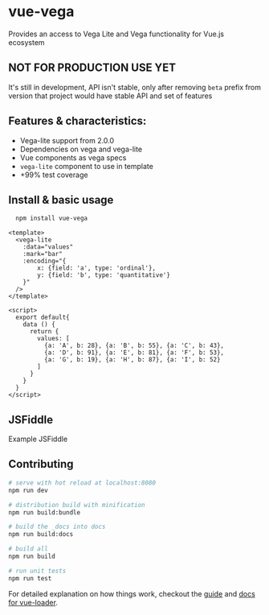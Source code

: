 # vue-vega

Provides an access to Vega Lite and Vega functionality for Vue.js ecosystem

## NOT FOR PRODUCTION USE YET

It's still in development, API isn't stable, only after removing `beta` prefix from version that project would have stable API
and set of features

## Features & characteristics:

* Vega-lite support from 2.0.0
* Dependencies on vega and vega-lite
* Vue components as vega specs
* `vega-lite` component to use in template
* +99% test coverage

## Install & basic usage

```bash
  npm install vue-vega
```

```vue
<template>
  <vega-lite
    :data="values"
    :mark="bar"
    :encoding="{
        x: {field: 'a', type: 'ordinal'},
        y: {field: 'b', type: 'quantitative'}
    }"
  />
</template>

<script>
  export default{
    data () {
      return {
        values: [
          {a: 'A', b: 28}, {a: 'B', b: 55}, {a: 'C', b: 43},
          {a: 'D', b: 91}, {a: 'E', b: 81}, {a: 'F', b: 53},
          {a: 'G', b: 19}, {a: 'H', b: 87}, {a: 'I', b: 52}
        ]
      }
    }
  }
</script>

```
## JSFiddle

Example JSFiddle


## Contributing

```bash
# serve with hot reload at localhost:8080
npm run dev

# distribution build with minification
npm run build:bundle

# build the _docs into docs
npm run build:docs

# build all
npm run build

# run unit tests
npm run test
```

For detailed explanation on how things work, checkout the [guide](http://vuejs-templates.github.io/webpack/) and [docs for vue-loader](http://vuejs.github.io/vue-loader).
